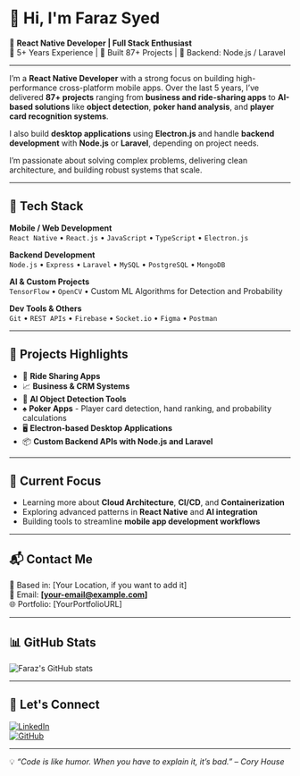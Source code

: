 # 👋 Hi, I'm Faraz Syed

🎯 **React Native Developer | Full Stack Enthusiast**  
💼 5+ Years Experience | 🚀 Built 87+ Projects | 🔧 Backend: Node.js / Laravel

---

I’m a **React Native Developer** with a strong focus on building high-performance cross-platform mobile apps. Over the last 5 years, I’ve delivered **87+ projects** ranging from **business and ride-sharing apps** to **AI-based solutions** like **object detection**, **poker hand analysis**, and **player card recognition systems**.

I also build **desktop applications** using **Electron.js** and handle **backend development** with **Node.js** or **Laravel**, depending on project needs.

I’m passionate about solving complex problems, delivering clean architecture, and building robust systems that scale.

---

## 🔧 Tech Stack

**Mobile / Web Development**  
`React Native` • `React.js` • `JavaScript` • `TypeScript` • `Electron.js`

**Backend Development**  
`Node.js` • `Express` • `Laravel` • `MySQL` • `PostgreSQL` • `MongoDB`

**AI & Custom Projects**  
`TensorFlow` • `OpenCV` • Custom ML Algorithms for Detection and Probability

**Dev Tools & Others**  
`Git` • `REST APIs` • `Firebase` • `Socket.io` • `Figma` • `Postman`

---

## 🌟 Projects Highlights

- 🚗 **Ride Sharing Apps**  
- 📈 **Business & CRM Systems**  
- 🤖 **AI Object Detection Tools**  
- ♠️ **Poker Apps** - Player card detection, hand ranking, and probability calculations  
- 🖥️ **Electron-based Desktop Applications**  
- 📦 **Custom Backend APIs with Node.js and Laravel**

---

## 🚀 Current Focus

- Learning more about **Cloud Architecture**, **CI/CD**, and **Containerization**
- Exploring advanced patterns in **React Native** and **AI integration**
- Building tools to streamline **mobile app development workflows**

---

## 📬 Contact Me

📍 Based in: [Your Location, if you want to add it]  
📧 Email: **[your-email@example.com]**  
🌐 Portfolio: [YourPortfolioURL]

---

## 📊 GitHub Stats

![Faraz's GitHub stats](https://github-readme-stats.vercel.app/api?username=YourGitHubUsername&show_icons=true&theme=radical)

---

## 🔗 Let's Connect

[![LinkedIn](https://img.shields.io/badge/-LinkedIn-blue?style=flat-square&logo=Linkedin&logoColor=white)](https://linkedin.com/in/YourLinkedInProfile)  
[![GitHub](https://img.shields.io/badge/-GitHub-black?style=flat-square&logo=github&logoColor=white)](https://github.com/YourGitHubUsername)

---

💡 *“Code is like humor. When you have to explain it, it’s bad.” – Cory House*
